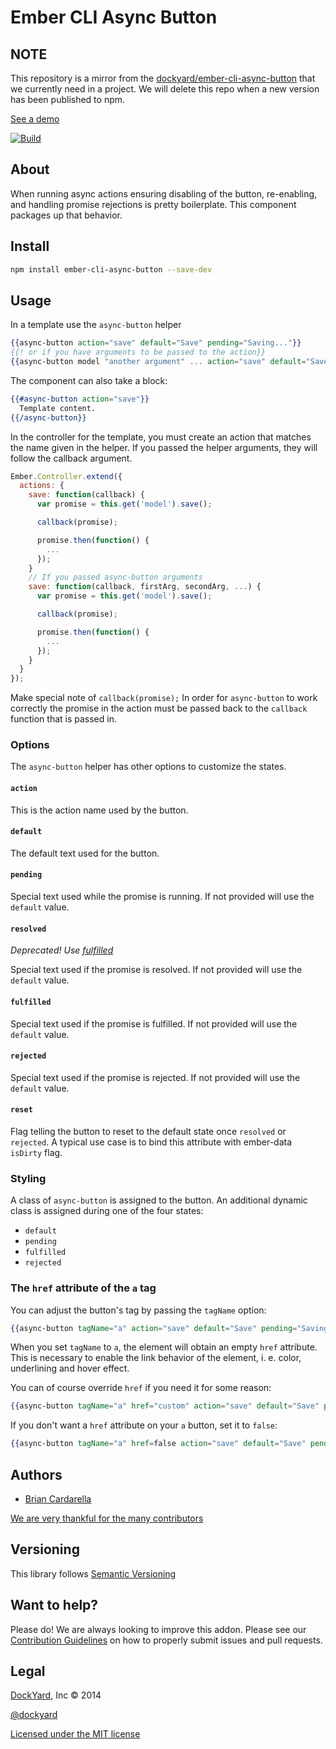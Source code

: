 # Ember CLI Async Button

## NOTE ##
This repository is a mirror from the [dockyard/ember-cli-async-button](https://github.com/dockyard/ember-cli-async-button) that we currently need in a project. We will delete this repo when a new version has been published to npm.

[See a demo](http://jsbin.com/qokogasilu/1)

[![Build](https://travis-ci.org/dockyard/ember-cli-async-button.svg?branch=master)](https://travis-ci.org/dockyard/ember-cli-async-button)

## About ##

When running async actions ensuring disabling of the button,
re-enabling, and handling promise rejections is pretty boilerplate. This
component packages up that behavior.

## Install ##

```bash
npm install ember-cli-async-button --save-dev
```

## Usage ##

In a template use the `async-button` helper

```handlebars
{{async-button action="save" default="Save" pending="Saving..."}}
{{! or if you have arguments to be passed to the action}}
{{async-button model "another argument" ... action="save" default="Save" pending="Saving..."}}
```

The component can also take a block:

```handlebars
{{#async-button action="save"}}
  Template content.
{{/async-button}}
```

In the controller for the template, you must create an action that matches the name
given in the helper. If you passed the helper arguments, they will
follow the callback argument.

```js
Ember.Controller.extend({
  actions: {
    save: function(callback) {
      var promise = this.get('model').save();

      callback(promise);

      promise.then(function() {
        ...
      });
    }
    // If you passed async-button arguments
    save: function(callback, firstArg, secondArg, ...) {
      var promise = this.get('model').save();

      callback(promise);

      promise.then(function() {
        ...
      });
    }
  }
});
```

Make special note of `callback(promise);` In order for
`async-button` to work correctly the promise in the action must be
passed back to the `callback` function that is passed in.

### Options ###

The `async-button` helper has other options to customize the states.

#### `action` ####

This is the action name used by the button.

#### `default` ####

The default text used for the button.

#### `pending` ####

Special text  used while the promise is running. If not provided will use the `default` value.

#### `resolved` ####

*Deprecated! Use [fulfilled](#fulfilled)*

Special text  used if the promise is resolved. If not provided will use the `default` value.

#### `fulfilled` ####

Special text  used if the promise is fulfilled. If not provided will use the `default` value.

#### `rejected` ####

Special text  used if the promise is rejected. If not provided will use the `default` value.

#### `reset` ####

Flag telling the button to reset to the default state once `resolved` or `rejected`. A typical use case is to bind this attribute with ember-data `isDirty` flag.

### Styling ###

A class of `async-button` is assigned to the button. An additional
dynamic class is assigned during one of the four states:

* `default`
* `pending`
* `fulfilled`
* `rejected`

### The `href` attribute of the `a` tag ###

You can adjust the button's tag by passing the `tagName` option:

```handlebars
{{async-button tagName="a" action="save" default="Save" pending="Saving..."}}
```

When you set `tagName` to `a`, the element will obtain an empty `href` attribute. This is necessary to enable the link behavior of the element, i. e. color, underlining and hover effect.

You can of course override `href` if you need it for some reason:

```handlebars
{{async-button tagName="a" href="custom" action="save" default="Save" pending="Saving..."}}
```

If you don't want a `href` attribute on your `a` button, set it to `false`:

```handlebars
{{async-button tagName="a" href=false action="save" default="Save" pending="Saving..."}}
```

## Authors ##

* [Brian Cardarella](http://twitter.com/bcardarella)

[We are very thankful for the many contributors](https://github.com/dockyard/ember-cli-async-button/graphs/contributors)

## Versioning ##

This library follows [Semantic Versioning](http://semver.org)

## Want to help? ##

Please do! We are always looking to improve this addon. Please see our
[Contribution Guidelines](https://github.com/dockyard/ember-cli-async-button/blob/master/CONTRIBUTING.md)
on how to properly submit issues and pull requests.

## Legal ##

[DockYard](http://dockyard.com/ember-consulting), Inc &copy; 2014

[@dockyard](http://twitter.com/dockyard)

[Licensed under the MIT license](http://www.opensource.org/licenses/mit-license.php)
